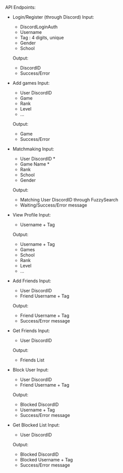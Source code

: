 API Endpoints:

- Login/Register (through Discord)
    Input:
    + DiscordLoginAuth
    + Username
    + Tag : 4 digits, unique
    + Gender
    + School

    Output:
    + DiscordID
    + Success/Error


- Add games
    Input:
    + User DiscordID
    + Game
    + Rank
    + Level 
    + ...

    Output:
    + Game
    + Success/Error

- Matchmaking
    Input:
    + User DiscordID *
    + Game Name *
    + Rank
    + School
    + Gender

    Output:
    + Matching User DiscordID through FuzzySearch
    + Waiting/Success/Error message

- View Profile
    Input:
    + Username + Tag

    Output:
    + Username + Tag
    + Games
    + School
    + Rank
    + Level
    + ...

- Add Friends
    Input:
    + User DiscordID
    + Friend Username + Tag

    Output:
    + Friend Username + Tag
    + Success/Error message

- Get Friends
    Input:
    + User DiscordID

    Output:
    + Friends List

- Block User
    Input:
    + User DiscordID
    + Friend Username + Tag

    Output:
    + Blocked DiscordID
    + Username + Tag
    + Success/Error message

- Get Blocked List
    Input:
    + User DiscordID

    Output:
    + Blocked DiscordID
    + Blocked Username + Tag
    + Success/Error message